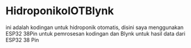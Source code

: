 # HidroponikoIOTBlynk
ini adalah kodingan untuk hidroponik otomatis, disini saya menggunakan ESP32 38Pin untuk pemrosesan kodingan dan Blynk untuk hasil data dari ESP32 38 Pin
